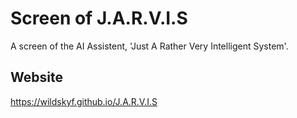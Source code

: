 # Screen of J.A.R.V.I.S

A screen of the AI Assistent, 'Just A Rather Very Intelligent System'.

## Website

<https://wildskyf.github.io/J.A.R.V.I.S>
